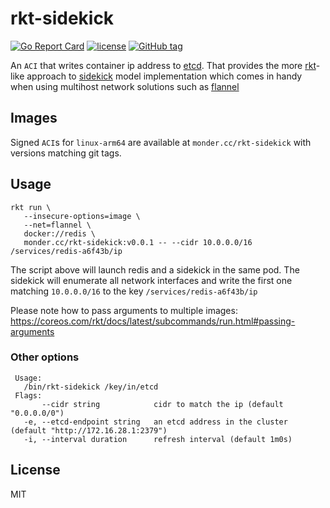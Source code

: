 # rkt-sidekick
[![Go Report Card](https://goreportcard.com/badge/github.com/monder/rkt-sidekick)](https://goreportcard.com/report/github.com/monder/rkt-sidekick)
[![license](https://img.shields.io/github/license/monder/rkt-sidekick.svg?maxAge=2592000&style=flat-square)]()
[![GitHub tag](https://img.shields.io/github/tag/monder/rkt-sidekick.svg?style=flat-square)]()

An `ACI` that writes container ip address to [etcd].
That provides the more [rkt]-like approach to [sidekick] model implementation which comes in handy when using multihost network solutions such as [flannel]

## Images
Signed `ACI`s for `linux-arm64` are available at `monder.cc/rkt-sidekick` with versions matching git tags.

## Usage

```
rkt run \
   --insecure-options=image \
   --net=flannel \
   docker://redis \
   monder.cc/rkt-sidekick:v0.0.1 -- --cidr 10.0.0.0/16 /services/redis-a6f43b/ip
```

The script above will launch redis and a sidekick in the same pod. The sidekick will enumerate all network interfaces and write the first one matching `10.0.0.0/16` to the key `/services/redis-a6f43b/ip`

Please note how to pass arguments to multiple images: https://coreos.com/rkt/docs/latest/subcommands/run.html#passing-arguments

### Other options

```
 Usage:
   /bin/rkt-sidekick /key/in/etcd
 Flags:
       --cidr string            cidr to match the ip (default "0.0.0.0/0")
   -e, --etcd-endpoint string   an etcd address in the cluster (default "http://172.16.28.1:2379")
   -i, --interval duration      refresh interval (default 1m0s)
```

## License
MIT

[rkt]: https://github.com/coreos/rkt
[etcd]: https://github.com/coreos/etcd
[flannel]: https://github.com/coreos/flannel
[sidekick]: https://coreos.com/fleet/docs/latest/examples/service-discovery.html#sidekick-model
